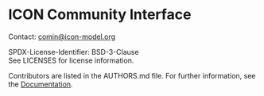 # ICON Community Interface

Contact:  <comin@icon-model.org>

SPDX-License-Identifier: BSD-3-Clause  
See LICENSES for license information.

Contributors are listed in the AUTHORS.md file.
For further information, see the [Documentation](doc/icon_comin_doc.md).

